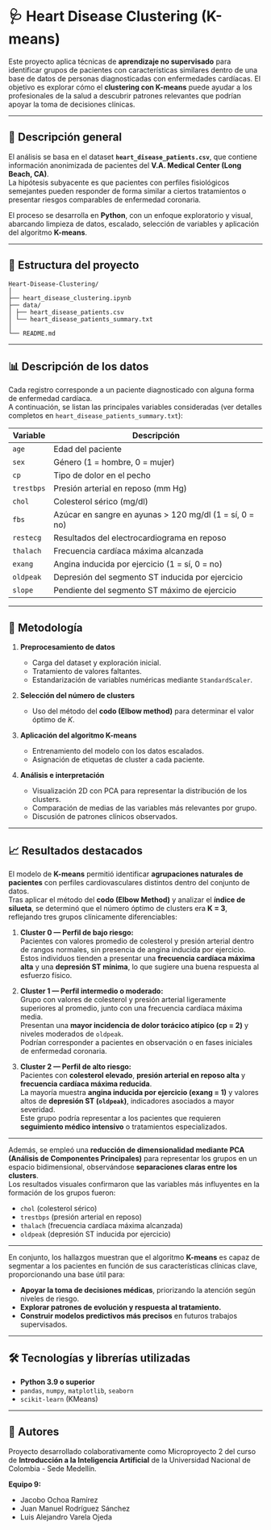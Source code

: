 # 🩺 Heart Disease Clustering (K-means)

Este proyecto aplica técnicas de **aprendizaje no supervisado** para identificar grupos de pacientes con características similares dentro de una base de datos de personas diagnosticadas con enfermedades cardíacas. El objetivo es explorar cómo el **clustering con K-means** puede ayudar a los profesionales de la salud a descubrir patrones relevantes que podrían apoyar la toma de decisiones clínicas.

---

## 📘 Descripción general

El análisis se basa en el dataset **`heart_disease_patients.csv`**, que contiene información anonimizada de pacientes del **V.A. Medical Center (Long Beach, CA)**.  
La hipótesis subyacente es que pacientes con perfiles fisiológicos semejantes pueden responder de forma similar a ciertos tratamientos o presentar riesgos comparables de enfermedad coronaria.

El proceso se desarrolla en **Python**, con un enfoque exploratorio y visual, abarcando limpieza de datos, escalado, selección de variables y aplicación del algoritmo **K-means**.

---

## 📂 Estructura del proyecto

```plaintext
Heart-Disease-Clustering/
│
├── heart_disease_clustering.ipynb
├── data/
│ ├── heart_disease_patients.csv
│ └── heart_disease_patients_summary.txt
│
└── README.md
```

---

## 📊 Descripción de los datos

Cada registro corresponde a un paciente diagnosticado con alguna forma de enfermedad cardíaca.  
A continuación, se listan las principales variables consideradas (ver detalles completos en `heart_disease_patients_summary.txt`):

| Variable | Descripción |
|-----------|--------------|
| `age` | Edad del paciente |
| `sex` | Género (1 = hombre, 0 = mujer) |
| `cp` | Tipo de dolor en el pecho |
| `trestbps` | Presión arterial en reposo (mm Hg) |
| `chol` | Colesterol sérico (mg/dl) |
| `fbs` | Azúcar en sangre en ayunas > 120 mg/dl (1 = sí, 0 = no) |
| `restecg` | Resultados del electrocardiograma en reposo |
| `thalach` | Frecuencia cardíaca máxima alcanzada |
| `exang` | Angina inducida por ejercicio (1 = sí, 0 = no) |
| `oldpeak` | Depresión del segmento ST inducida por ejercicio |
| `slope` | Pendiente del segmento ST máximo de ejercicio |

---

## 🧠 Metodología

1. **Preprocesamiento de datos**
   - Carga del dataset y exploración inicial.
   - Tratamiento de valores faltantes.
   - Estandarización de variables numéricas mediante `StandardScaler`.

2. **Selección del número de clusters**
   - Uso del método del **codo (Elbow method)** para determinar el valor óptimo de *K*.

3. **Aplicación del algoritmo K-means**
   - Entrenamiento del modelo con los datos escalados.
   - Asignación de etiquetas de cluster a cada paciente.

4. **Análisis e interpretación**
   - Visualización 2D con PCA para representar la distribución de los clusters.
   - Comparación de medias de las variables más relevantes por grupo.
   - Discusión de patrones clínicos observados.

---

## 📈 Resultados destacados

El modelo de **K-means** permitió identificar **agrupaciones naturales de pacientes** con perfiles cardiovasculares distintos dentro del conjunto de datos.  
Tras aplicar el método del **codo (Elbow Method)** y analizar el **índice de silueta**, se determinó que el número óptimo de clusters era **K = 3**, reflejando tres grupos clínicamente diferenciables:

1. **Cluster 0 — Perfil de bajo riesgo:**  
   Pacientes con valores promedio de colesterol y presión arterial dentro de rangos normales, sin presencia de angina inducida por ejercicio.  
   Estos individuos tienden a presentar una **frecuencia cardíaca máxima alta** y una **depresión ST mínima**, lo que sugiere una buena respuesta al esfuerzo físico.

2. **Cluster 1 — Perfil intermedio o moderado:**  
   Grupo con valores de colesterol y presión arterial ligeramente superiores al promedio, junto con una frecuencia cardíaca máxima media.  
   Presentan una **mayor incidencia de dolor torácico atípico (cp = 2)** y niveles moderados de `oldpeak`.  
   Podrían corresponder a pacientes en observación o en fases iniciales de enfermedad coronaria.

3. **Cluster 2 — Perfil de alto riesgo:**  
   Pacientes con **colesterol elevado**, **presión arterial en reposo alta** y **frecuencia cardíaca máxima reducida**.  
   La mayoría muestra **angina inducida por ejercicio (exang = 1)** y valores altos de **depresión ST (`oldpeak`)**, indicadores asociados a mayor severidad.  
   Este grupo podría representar a los pacientes que requieren **seguimiento médico intensivo** o tratamientos especializados.

---

Además, se empleó una **reducción de dimensionalidad mediante PCA (Análisis de Componentes Principales)** para representar los grupos en un espacio bidimensional, observándose **separaciones claras entre los clusters**.  
Los resultados visuales confirmaron que las variables más influyentes en la formación de los grupos fueron:
- `chol` (colesterol sérico)
- `trestbps` (presión arterial en reposo)
- `thalach` (frecuencia cardíaca máxima alcanzada)
- `oldpeak` (depresión ST inducida por ejercicio)

---

En conjunto, los hallazgos muestran que el algoritmo **K-means** es capaz de segmentar a los pacientes en función de sus características clínicas clave, proporcionando una base útil para:
- **Apoyar la toma de decisiones médicas**, priorizando la atención según niveles de riesgo.  
- **Explorar patrones de evolución y respuesta al tratamiento.**  
- **Construir modelos predictivos más precisos** en futuros trabajos supervisados.

---

## 🛠️ Tecnologías y librerías utilizadas

- **Python 3.9 o superior**
- `pandas`, `numpy`, `matplotlib`, `seaborn`
- `scikit-learn` (KMeans)

---

## 👥 Autores

Proyecto desarrollado colaborativamente como Microproyecto 2 del curso de **Introducción a la Inteligencia Artificial** de la Universidad Nacional de Colombia - Sede Medellín.

**Equipo 9:**

- Jacobo Ochoa Ramírez
- Juan Manuel Rodríguez Sánchez
- Luis Alejandro Varela Ojeda